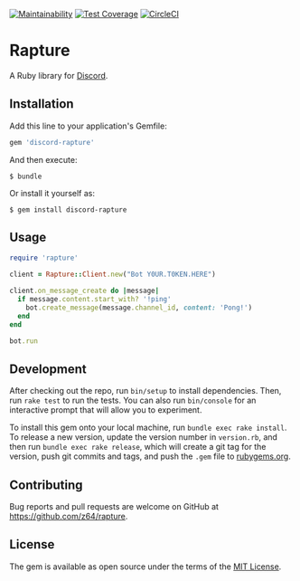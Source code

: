 [![Maintainability](https://api.codeclimate.com/v1/badges/d517c936c813b67c21f2/maintainability)](https://codeclimate.com/github/swarley/rapture/maintainability) [![Test Coverage](https://api.codeclimate.com/v1/badges/d517c936c813b67c21f2/test_coverage)](https://codeclimate.com/github/swarley/rapture/test_coverage) [![CircleCI](https://img.shields.io/circleci/build/github/swarley/rapture)](https://circleci.com/gh/swarley/rapture)

# Rapture

A Ruby library for [Discord](https://discord.com).

## Installation

Add this line to your application's Gemfile:

```ruby
gem 'discord-rapture'
```

And then execute:

    $ bundle

Or install it yourself as:

    $ gem install discord-rapture

## Usage

```ruby
require 'rapture'

client = Rapture::Client.new("Bot Y0UR.T0KEN.HERE")

client.on_message_create do |message|
  if message.content.start_with? '!ping'
    bot.create_message(message.channel_id, content: 'Pong!')
  end
end

bot.run
```

## Development

After checking out the repo, run `bin/setup` to install dependencies. Then, run `rake test` to run the tests. You can also run `bin/console` for an interactive prompt that will allow you to experiment.

To install this gem onto your local machine, run `bundle exec rake install`. To release a new version, update the version number in `version.rb`, and then run `bundle exec rake release`, which will create a git tag for the version, push git commits and tags, and push the `.gem` file to [rubygems.org](https://rubygems.org).

## Contributing

Bug reports and pull requests are welcome on GitHub at https://github.com/z64/rapture.

## License

The gem is available as open source under the terms of the [MIT License](http://opensource.org/licenses/MIT).
